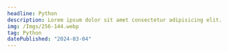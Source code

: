 ```yaml
---
headline: Python
description: Lorem ipsum dolor sit amet consectetur adipisicing elit.
img: /Imgs/256-144.webp
tag: Python
datePublished: "2024-03-04"
---
```

